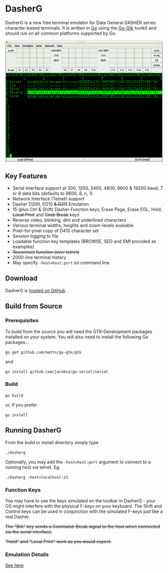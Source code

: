 # DasherG
DasherG is a new free terminal emulator for Data General DASHER series character-based terminals.  It is written in [Go](https://golang.org/) using the [Go-Gtk](https://github.com/mattn/go-gtk) toolkit and should run on all common platforms supported by Go.

![screenshot](screenshots/alpha-selftest.png "Alpha Screenshot")

## Key Features

* Serial interface support at 300, 1200, 2400, 4800, 9600 & 19200 baud, 7 or 8 data bits (defaults to 9600, 8, n, 1)
* Network Interface (Telnet) support
* Dasher D200, D210 ~~& D211~~ Emulation
* 15 (plus Ctrl & Shift) Dasher Function keys, Erase Page, Erase EOL, Hold, ~~Local Print~~ and ~~Cmd-Break~~ keys
* Reverse video, blinking, dim and underlined characters
* Various terminal widths, heights and zoom-levels available
* Pixel-for-pixel copy of D410 character set
* Session logging to file
* Loadable function key templates (BROWSE, SED and SMI provided as examples)
* ~~Reconnect function (over telnet)~~
* 2000-line terminal history
* May specify ```-host=host:port``` on command line

## Download
DasherG is [hosted on GitHub](https://github.com/SMerrony/aosvs-tools/tree/master/dasherg).

## Build from Source
### Prerequisites
To build from the source you will need the GTK-Development packages installed on your system.  You will also need to install the following Go packages...

```go get github.com/mattn/go-gtk/gtk``` 

and 

```go install github.com/jacobsa/go-serial/serial```

### Build
```go build```

or, if you prefer

```go install```

## Running DasherG
From the build or install directory simply type

```./dasherg```

Optionally, you may add the ```-host=host:port``` argument to connect to a running host via telnet. Eg. 

```./dasherg -host=localhost:23```

### Function Keys
You may have to use the keys simulated on the toolbar in DasherG - your OS might interfere with the physical F-keys on your keyboard.  The Shift and Control keys can be used in conjunction with the simulated F-keys just like a real Dasher.

~~The "Brk" key sends a Command-Break signal to the host when connected via the serial interface.~~

~~"Hold" and "Local Print" work as you would expect.~~

### Emulation Details
[See here](https://github.com/SMerrony/aosvs-tools/tree/master/dasherg/implementationChart.md)
